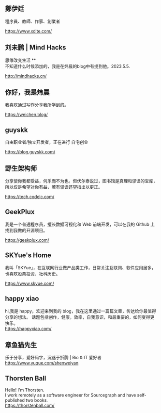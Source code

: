 
## 鄭伊廷
程序員、教師、作家、創業者

https://www.xdite.com/

## 刘未鹏 | Mind Hacks
思维改变生活 **   
不知道什么时候添加的，我是在炜晨的blog中有提到他。2023.5.5. 

http://mindhacks.cn/

## 你好，我是炜晨
我喜欢通过写作分享我所学到的。 

https://weichen.blog/

## guyskk 
自由职业者/独立开发者，正在进行 自宅创业 

https://blog.guyskk.com/

## 野生架构师
分享使你我都受益，何乐而不为也。但伏尔泰说过，图书馆是真理和谬误的宝库，所以仅是希望对你有益，若有谬误还望指出以更正。

https://tech.codelc.com/


## GeekPlux
我是一个普通程序员，擅长数据可视化和 Web 前端开发，可以在我的 Github 上找到我做的开源项目。

https://geekplux.com/

## SKYue's Home
我叫「SKYue」，在互联网行业做产品类工作，日常关注互联网、软件应用居多，也喜欢股票投资、社科历史。

https://www.skyue.com/


## happy xiao  
hi,我是 happy，欢迎来到我的 blog，我在这里通过一篇篇文章，传达给你最值得分享的想法。
话题包括创作，健康，效率，自我意识，和最重要的，如何变得更快乐。  
https://happyxiao.com/


## 章鱼猫先生    
乐于分享，爱好码字，沉迷于折腾 | Bio & IT 爱好者   
https://www.yuque.com/shenweiyan  


## Thorsten Ball   
Hello! I'm Thorsten.  
I work remotely as a software engineer for Sourcegraph and have self-published two books.   
https://thorstenball.com/   

